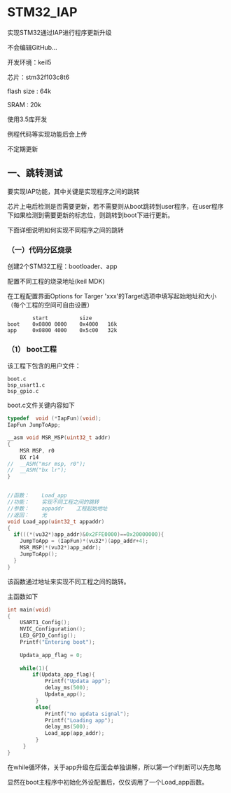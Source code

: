 # STM32_IAP

实现STM32通过IAP进行程序更新升级

不会编辑GitHub...

开发环境：keil5

芯片：stm32f103c8t6

flash size : 64k

SRAM : 20k

使用3.5库开发

例程代码等实现功能后会上传

不定期更新

## 一、跳转测试

要实现IAP功能，其中关键是实现程序之间的跳转

芯片上电后检测是否需要更新，若不需要则从boot跳转到user程序，在user程序下如果检测到需要更新的标志位，则跳转到boot下进行更新。

下面详细说明如何实现不同程序之间的跳转

### （一）代码分区烧录

创建2个STM32工程：bootloader、app

配置不同工程的烧录地址(keil MDK)

在工程配置界面Options for Targer 'xxx'的Target选项中填写起始地址和大小（每个工程的空间可自由设置）

            start          size     
    boot    0x0800 0000    0x4000   16k
    app     0x0800 4000    0x5c00   32k
    
### （1） boot工程

该工程下包含的用户文件：

    boot.c
    bsp_usart1.c
    bsp_gpio.c

boot.c文件关键内容如下

```c
typedef  void (*IapFun)(void);
IapFun JumpToApp; 

__asm void MSR_MSP(uint32_t addr) 
{
    MSR MSP, r0
	BX r14
//  __ASM("msr msp, r0");
//  __ASM("bx lr"); 
}


//函数：    Load_app
//功能：    实现不同工程之间的跳转
//参数：    appaddr    工程起始地址
//返回：    无
void Load_app(uint32_t appaddr)
{
  if(((*(vu32*)app_addr)&0x2FFE0000)==0x20000000){
    JumpToApp = (IapFun)*(vu32*)(app_addr+4);
    MSR_MSP(*(vu32*)app_addr);
    JumpToApp();
  }
}
```

该函数通过地址来实现不同工程之间的跳转。

主函数如下

```c
int main(void)
{
    USART1_Config();
    NVIC_Configuration();	
    LED_GPIO_Config();
    Printf("Entering boot");
	
    Updata_app_flag = 0;
	
    while(1){
        if(Updata_app_flag){
            Printf("Updata app");
            delay_ms(500);
            Updata_app();
         }
         else{
            Printf("no updata signal");
            Printf("Loading app");
            delay_ms(500);
            Load_app(app_addr);
         }
     }
}
```

在while循环体，关于app升级在后面会单独讲解，所以第一个if判断可以先忽略

显然在boot主程序中初始化外设配置后，仅仅调用了一个Load_app函数。








